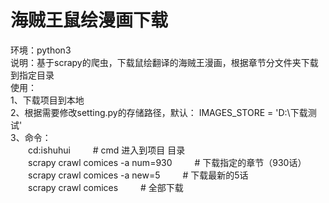 # 海贼王鼠绘漫画下载
环境：python3  
说明：基于scrapy的爬虫，下载鼠绘翻译的海贼王漫画，根据章节分文件夹下载到指定目录  
使用：  
1、下载项目到本地  
2、根据需要修改setting.py的存储路径，默认： IMAGES_STORE = 'D:\下载测试'  
3、命令：  
&emsp;&emsp;cd:ishuhui &emsp;&emsp;  # cmd 进入到项目 目录  
&emsp;&emsp;scrapy crawl comices -a num=930 &emsp;&emsp; # 下载指定的章节（930话）  
&emsp;&emsp;scrapy crawl comices -a new=5 &emsp;&emsp;  # 下载最新的5话  
&emsp;&emsp;scrapy crawl comices &emsp;&emsp; # 全部下载    